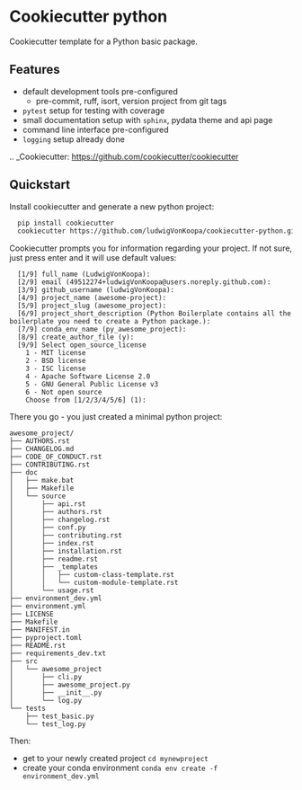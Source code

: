 # Cookiecutter python

Cookiecutter template for a Python basic package.

## Features

* default development tools pre-configured
  * pre-commit, ruff, isort, version project from git tags
* `pytest` setup for testing with coverage
* small documentation setup with `sphinx`, pydata theme and api page
* command line interface pre-configured
* `logging` setup already done


.. _Cookiecutter: https://github.com/cookiecutter/cookiecutter


## Quickstart

Install cookiecutter and generate a new python project:

```bash
  pip install cookiecutter
  cookiecutter https://github.com/ludwigVonKoopa/cookiecutter-python.git
```

Cookiecutter prompts you for information regarding your project. If not sure, just press enter and it will use default values:

```no-highlight
  [1/9] full_name (LudwigVonKoopa):
  [2/9] email (49512274+ludwigVonKoopa@users.noreply.github.com):
  [3/9] github_username (ludwigVonKoopa):
  [4/9] project_name (awesome-project):
  [5/9] project_slug (awesome_project):
  [6/9] project_short_description (Python Boilerplate contains all the boilerplate you need to create a Python package.):
  [7/9] conda_env_name (py_awesome_project):
  [8/9] create_author_file (y):
  [9/9] Select open_source_license
    1 - MIT license
    2 - BSD license
    3 - ISC license
    4 - Apache Software License 2.0
    5 - GNU General Public License v3
    6 - Not open source
    Choose from [1/2/3/4/5/6] (1):
```

There you go - you just created a minimal python project:

```no-highlight
awesome_project/
├── AUTHORS.rst
├── CHANGELOG.md
├── CODE_OF_CONDUCT.rst
├── CONTRIBUTING.rst
├── doc
│   ├── make.bat
│   ├── Makefile
│   └── source
│       ├── api.rst
│       ├── authors.rst
│       ├── changelog.rst
│       ├── conf.py
│       ├── contributing.rst
│       ├── index.rst
│       ├── installation.rst
│       ├── readme.rst
│       ├── _templates
│       │   ├── custom-class-template.rst
│       │   └── custom-module-template.rst
│       └── usage.rst
├── environment_dev.yml
├── environment.yml
├── LICENSE
├── Makefile
├── MANIFEST.in
├── pyproject.toml
├── README.rst
├── requirements_dev.txt
├── src
│   └── awesome_project
│       ├── cli.py
│       ├── awesome_project.py
│       ├── __init__.py
│       └── log.py
└── tests
    ├── test_basic.py
    └── test_log.py
```

Then:

* get to your newly created project `cd mynewproject`
* create your conda environment `conda env create -f environment_dev.yml`
